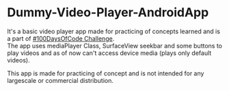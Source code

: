 # Dummy-Video-Player-AndroidApp
It's a basic video player app made for practicing of concepts learned and is a part of [#100DaysOfCode Challenge](https://github.com/SiddharthaBhattacharjee/100Days-of-Code).<br>
The app uses mediaPlayer Class, SurfaceView seekbar and some buttons to play videos and as of now can't access device media (plays only default videos).<br>

This app is made for practicing of concept and is not intended for any largescale or commercial distribution.
